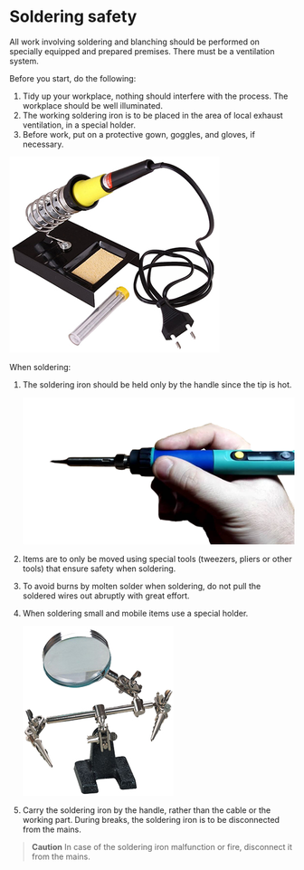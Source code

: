 Soldering safety
=============================

All work involving soldering and blanching should be performed on specially equipped and prepared premises. There must be a ventilation system.

Before you start, do the following:

1. Tidy up your workplace, nothing should interfere with the process. The workplace should be well illuminated.
2. The working soldering iron is to be placed in the area of local exhaust ventilation, in a special holder.
3. Before work, put on a protective gown, goggles, and gloves, if necessary.

![stand](../assets/stand.jpg)

When soldering:

1. The soldering iron should be held only by the handle since the tip is hot.

    ![keep](../assets/keep.png)

2. Items are to only be moved using special tools (tweezers, pliers or other tools) that ensure safety when soldering.
3. To avoid burns by molten solder when soldering, do not pull the soldered wires out abruptly with great effort.
4. When soldering small and mobile items use a special holder.

   ![helphand](../assets/helphand.jpg)

5. Carry the soldering iron by the handle, rather than the cable or the working part. During breaks, the soldering iron is to be disconnected from the mains.

> **Caution** In case of the soldering iron malfunction or fire, disconnect it from the mains.
